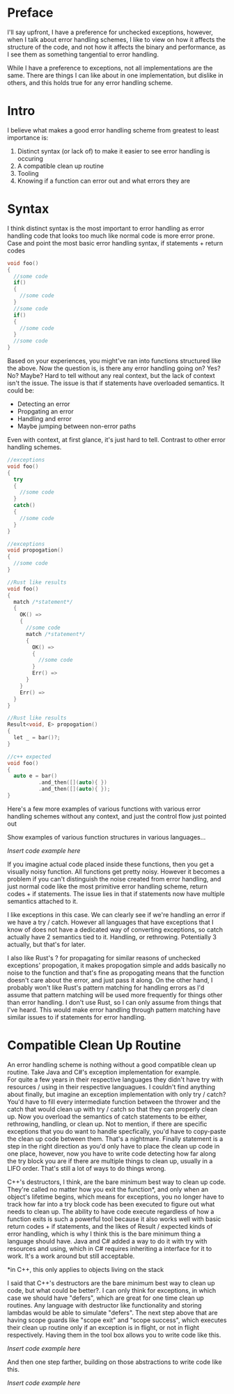 # Preface
I'll say upfront, I have a preference for unchecked exceptions, however, when I talk about error handling schemes, I like to view on how it affects the structure of the code, and not how it affects the binary and performance, as I see them as something tangential to error handling.  

While I have a preference to exceptions, not all implementations are the same. There are things I can like about in one implementation, but dislike in others, and this holds true for any error handling scheme.  

# Intro

I believe what makes a good error handling scheme from greatest to least importance is:

1. Distinct syntax (or lack of) to make it easier to see error handling is occuring
2. A compatible clean up routine
3. Tooling
4. Knowing if a function can error out and what errors they are

# Syntax
I think distinct syntax is the most important to error handling as error handling code that looks too much like normal code is more error prone. Case and point the most basic error handling syntax, if statements + return codes
```c++
void foo()
{
  //some code
  if()
  {
    //some code
  }
  //some code
  if()
  {
    //some code
  }
  //some code
}
```
Based on your experiences, you might've ran into functions structured like the above. Now the question is, is there any error handling going on? Yes? No? Maybe? Hard to tell without any real context, but the lack of context isn't the issue. The issue is that if statements have overloaded semantics. It could be:

- Detecting an error
- Propgating an error
- Handling and error
- Maybe jumping between non-error paths

Even with context, at first glance, it's just hard to tell. Contrast to other error handling schemes.
```c++
//exceptions
void foo()
{
  try
  {
    //some code
  }
  catch()
  {
    //some code
  }
}

//exceptions
void propogation()
{
  //some code
}

//Rust like results
void foo()
{
  match /*statement*/
  {
    OK() =>
    {
      //some code
      match /*statement*/
      {
        OK() =>
        {
          //some code
        }  
        Err() =>
      }
    }
    Err() =>
  }
}

//Rust like results
Result<void, E> propogation()
{
  let _ = bar()?;
}

//c++ expected
void foo()
{
  auto e = bar()
          .and_then([](auto){ })
          .and_then([](auto){ });
}
```

Here's a few more examples of various functions with various error handling schemes without any context, and just the control flow just pointed out

Show examples of various function structures in various languages...

_Insert code example here_

If you imagine actual code placed inside these functions, then you get a visually noisy function. All functions get pretty noisy. However it becomes a problem if you can't distinguish the noise created from error handling, and just normal code like the most primitive error handling scheme, return codes + if statements. The issue lies in that if statements now have multiple semantics attached to it.



I like exceptions in this case. We can clearly see if we're handling an error if we have a try / catch. However all languages that have exceptions that I know of does not have a dedicated way of converting exceptions, so catch actually have 2 semantics tied to it. Handling, or rethrowing. Potentially 3 actually, but that's for later.

I also like Rust's ? for propagating for similar reasons of unchecked exceptions' propogation, it makes propogation simple and adds basically no noise to the function and that's fine as propogating means that the function doesn't care about the error, and just pass it along. On the other hand, I probably won't like Rust's pattern matching for handling errors as I'd assume that pattern matching will be used more frequently for things other than error handling. I don't use Rust, so I can only assume from things that I've heard. This would make error handling through pattern matching have similar issues to if statements for error handling.

# Compatible Clean Up Routine
An error handling scheme is nothing without a good compatible clean up routine. Take Java and C#'s exception implementation for example.  
For quite a few years in their respective languages they didn't have try with resources / using in their respective languagues. I couldn't find anything about finally, but imagine an exception implementation with only try / catch? You'd have to fill every intermediate function between the thrower and the catch that would clean up with try / catch so that they can properly clean up. Now you overload the semantics of catch statements to be either, rethrowing, handling, or clean up. Not to mention, if there are specific exceptions that you do want to handle specfically, you'd have to copy-paste the clean up code between them. That's a nightmare. Finally statement is a step in the right direction as you'd only have to place the clean up code in one place, however, now you have to write code detecting how far along the try block you are if there are multiple things to clean up, usually in a LIFO order. That's still a lot of ways to do things wrong.

C++'s destructors, I think, are the bare minimum best way to clean up code. They're called no matter how you exit the function*, and only when an object's lifetime begins, which means for exceptions, you no longer have to track how far into a try block code has been executed to figure out what needs to clean up. The ability to have code execute regardless of how a function exits is such a powerful tool because it also works well with basic return codes + if statements, and the likes of Result / expected kinds of error handling, which is why I think this is the bare minimum thing a language should have. Java and C# added a way to do it with try with resources and using, which in C# requires inheriting a interface for it to work. It's a work around but still acceptable.

*in C++, this only applies to objects living on the stack

I said that C++'s destructors are the bare minimum best way to clean up code, but what could be better?. I can only think for exceptions, in which case we should have "defers", which are great for one time clean up routines. Any language with destructor like functionality and storing lambdas would be able to simulate "defers". The next step above that are having scope guards like "scope exit" and "scope success", which executes their clean up routine only if an exception is in flight, or not in flight respectively. Having them in the tool box allows you to write code like this.

_Insert code example here_

And then one step farther, building on those abstractions to write code like this.

_Insert code example here_
